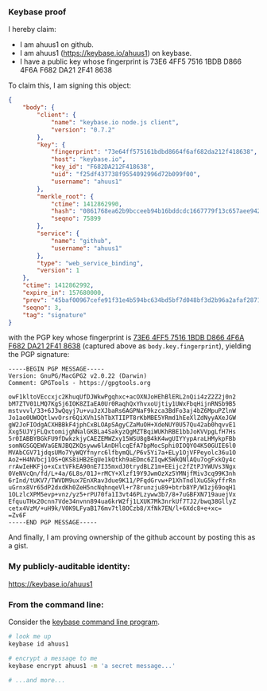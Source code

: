 ### Keybase proof

I hereby claim:

  * I am ahuus1 on github.
  * I am ahuus1 (https://keybase.io/ahuus1) on keybase.
  * I have a public key whose fingerprint is 73E6 4FF5 7516 1BDB D866  4F6A F682 DA21 2F41 8638

To claim this, I am signing this object:

```json
{
    "body": {
        "client": {
            "name": "keybase.io node.js client",
            "version": "0.7.2"
        },
        "key": {
            "fingerprint": "73e64ff575161bdbd8664f6af682da212f418638",
            "host": "keybase.io",
            "key_id": "F682DA212F418638",
            "uid": "f25df437738f9554092996d72b099f00",
            "username": "ahuus1"
        },
        "merkle_root": {
            "ctime": 1412862990,
            "hash": "0861768ea62b9bcceeb94b16bddcdc1667779f13c657aee942f43837a884a8f02774e9d71fe47a75b9d6baafcbd412130ca598afa4244b775dac4ca678ef1284",
            "seqno": 75899
        },
        "service": {
            "name": "github",
            "username": "ahuus1"
        },
        "type": "web_service_binding",
        "version": 1
    },
    "ctime": 1412862992,
    "expire_in": 157680000,
    "prev": "45baf00967cefe91f31e4b594bc634bd5bf7d048bf3d2b96a2afaf287109204a",
    "seqno": 3,
    "tag": "signature"
}
```

with the PGP key whose fingerprint is
[73E6 4FF5 7516 1BDB D866  4F6A F682 DA21 2F41 8638](https://keybase.io/ahuus1)
(captured above as `body.key.fingerprint`), yielding the PGP signature:

```
-----BEGIN PGP MESSAGE-----
Version: GnuPG/MacGPG2 v2.0.22 (Darwin)
Comment: GPGTools - https://gpgtools.org

owF1kltoVEccxjc2KhuqUfDJWkwPgqhxc+acOXNJoHEhBlERL2nQii4zZ2Z2j0n2
bM7ZTV01LMQ7KgSj6IOK8ZIaEA0Ur0RaqhQxYhvxoUjtiy1UWxFbqHijnRNSb9B5
mstvvvl/33+6J3wQqyj7u+vuJzXJbaRs6AGPNaF9kzca3BdFo3aj4bZ6MpuPZlnW
Jo1ao0UWOQtlwvOrsr6QiXVh1ShTbXTIIPT8rKbMBE5YRmd1hEeXlZdNyyAXeJGW
gW2JoFIOdgACXHBBkF4jphCxBLOApSAgyCZaMuOH+XdeNUY0U57Qu42ab0hqvvE1
Xxg5UJYjFLQxtomijgNNalGKBLa4SakyzQgMZTBqiWUKhRBE1bbJoKVVpgLfH7Hs
5r0IABBYBGkFU9fDwkzkjyCAEZEMWZxy15WSU8gB4kK4wgUIYYypAraLHMykpFBb
somNGSGQEWVaGENJBQZKQsyww6lAnDHlcqEfA7bpMocSphi0IOQYO4K50GUIE6l0
MVAbCGV71jdqsUMo7YyWQYfnyrc6lfbymQL/P6v5Yi7a+ELy1OjVFPeyolc36u1O
Ao2+H4NVbcj1OS+QKS8iHB2EqUe1kQtkh9aEDmc6ZIqwK5WkQNlAQu7ogFxkQy4c
rrAwIeHKFjo+xCxtVFkEA90nE7I35mxdJ0trydBLZ1m+EEijc2fZtPJYWUVs3Ngx
0VeNVcQn/fd/L+4a/6L8s/01J+rMCY+Xlzf19Y9JwmOzXz5YMNjfMiv3cq99K3nh
6rInd/tUKV7/TWVDM9ux7EnXRav3due9K11/PFqdGrvw+P1XhTndlXuG5kyffrRn
uGrnx8Vr65dP2dxdKh0ZeH5ncNqhnqeVl+r78runzju89+btrb8YP/W1zj69oqH1
1OLzlcXPM5evp+vnz/yz5+rPU70fa1I3vt46PLzyww3b7/8+7uGBFXN719auejVx
EfquuTHx20cnn7Vde34nvnn894ua6krW2fj1LXUK7Mk3nrkUf7TJ2/bwq38GllyZ
cetx4VzM/+uH9k/V0K9LFyaB176mv7tl8OCzb8/XfNk7EN/l+6Xdc8+e+xc=
=Zv6F
-----END PGP MESSAGE-----

```

And finally, I am proving ownership of the github account by posting this as a gist.

### My publicly-auditable identity:

https://keybase.io/ahuus1

### From the command line:

Consider the [keybase command line program](https://keybase.io/docs/command_line).

```bash
# look me up
keybase id ahuus1

# encrypt a message to me
keybase encrypt ahuus1 -m 'a secret message...'

# ...and more...
```
